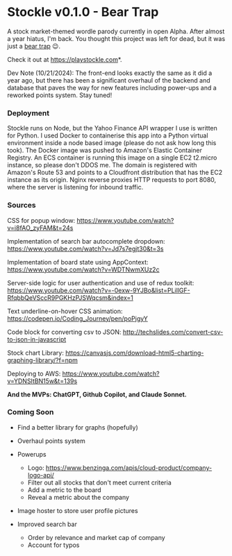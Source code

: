 # Stockle v0.1.0 - Bear Trap

A stock market-themed wordle parody currently in open Alpha. After almost a year hiatus, I'm back. You thought this project was left for dead, but it was just a [bear trap](https://www.investopedia.com/terms/b/beartrap.asp) 😉.

Check it out at https://playstockle.com*.

Dev Note (10/21/2024): The front-end looks exactly the same as it did a year ago, but there has been a significant overhaul of the backend and database that paves the way for new features including power-ups and a reworked points system. Stay tuned!

### Deployment

Stockle runs on Node, but the Yahoo Finance API wrapper I use is written for Python. I used Docker to containerise this app into a Python virtual environment inside a node based image (please do not ask how long this took). The Docker image was pushed to Amazon's Elastic Container Registry. An ECS container is running this image on a single EC2 t2.micro instance, so please don't DDOS me. The domain is registered with Amazon's Route 53 and points to a Cloudfront distribution that has the EC2 instance as its origin. Nginx reverse proxies HTTP requests to port 8080, where the server is listening for inbound traffic.

### Sources

CSS for popup window: https://www.youtube.com/watch?v=i8fAO_zyFAM&t=24s

Implementation of search bar autocomplete dropdown: https://www.youtube.com/watch?v=Jd7s7egjt30&t=3s

Implementation of board state using AppContext: https://www.youtube.com/watch?v=WDTNwmXUz2c

Server-side logic for user authentication and use of redux toolkit: https://www.youtube.com/watch?v=-0exw-9YJBo&list=PLillGF-RfqbbQeVSccR9PGKHzPJSWqcsm&index=1

Text underline-on-hover CSS animation: https://codepen.io/Coding_Journey/pen/poPjgyY

Code block for converting csv to JSON: http://techslides.com/convert-csv-to-json-in-javascript

Stock chart Library: https://canvasjs.com/download-html5-charting-graphing-library/?f=npm

Deploying to AWS: https://www.youtube.com/watch?v=YDNSItBN15w&t=139s

<b>And the MVPs: ChatGPT, Github Copilot, and Claude Sonnet.</b>

### Coming Soon

- Find a better library for graphs (hopefully)

- Overhaul points system

- Powerups
  - Logo: https://www.benzinga.com/apis/cloud-product/company-logo-api/
  - Filter out all stocks that don't meet current criteria
  - Add a metric to the board
  - Reveal a metric about the company

- Image hoster to store user profile pictures

- Improved search bar
  - Order by relevance and market cap of company
  - Account for typos
